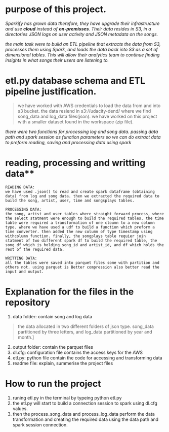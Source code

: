 # purpose of this project.

*Sparkify has grown data therefore, they have upgrade their infrastructure and use **cloud** instead of **on-premisses**. Their data resides in S3, in a directories JSON logs on user activity and JSON metadata on the songs.*

*the main task were to build an ETL pipeline that extracts the data from S3, processes them using Spark, and loads the data back into S3 as a set of dimensional tables. This will allow their analytics team to continue finding insights in what songs their users are listening to.*

# etl.py database schema and ETL pipeline justification.
> we have worked with AWS credentials to load the data from and into s3 bucket. the data resiend in s3://udacity-dend/ where we find song_data and log_data files(json). we have worked on this project with a smaller dataset found in the workspace (zip file).

*there were two functions for processing log and song data. passing data path and spark session as function parameters
so we can do extract data to preform reading, saving and processing data using spark*

# reading, processing and writting data**

	READING DATA: 
	we have used .json() to read and create spark dataframe (obtaining data) from log and song data. then we extracted the required data to build the song, artist, user, time and songsplays tables.
     
	PROCESSING DATA:
	the song, artist and user tables where straight forward process, where the select statment were enough to build the required tables. the time table were required a transformation of one cloumn to a new column type. where we have used a udf to build a function which preform a time converter. then added the new column of type timestamp using withcolumn function. finally, the songplays table requier join statment of two different spark df to build the required table, the song_df which is holding song_id and artist_id, and df which holds the rest of the required data.

	WRITTING DATA:
	all the tables were saved into parquet files some with partition and others not. using parquet is Better compression also better read the input and output.


# Explanation for the files in the repository
1. data folder: contain song and log data 
>the data allocated in two different folders of json type. song_data partitioned by three letters, and log_data partitioned by year and month.]


2. output folder: contain the parquet files
3. dl.cfg: configuration file contains the access keys for the AWS
4. etl.py: python file contain the code for accessing and transforming data
5. readme file: explain, summerise the project files

# How to run the project
1. runing etl.py in the terminal by typeing python etl.py
2. the etl.py will start to build a connection session to spark using dl.cfg values.
3. then the  process_song_data and  process_log_data perform the data transformation and creating the required data using the data path and spark session connection.
